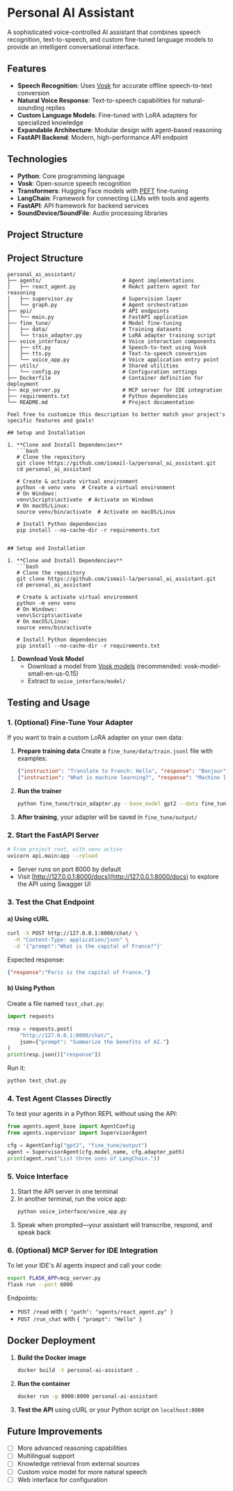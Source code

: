 
# Personal AI Assistant

A sophisticated voice-controlled AI assistant that combines speech recognition, text-to-speech, and custom fine-tuned language models to provide an intelligent conversational interface.

## Features

- **Speech Recognition**: Uses [Vosk](https://alphacephei.com/vosk/) for accurate offline speech-to-text conversion
- **Natural Voice Response**: Text-to-speech capabilities for natural-sounding replies
- **Custom Language Models**: Fine-tuned with LoRA adapters for specialized knowledge
- **Expandable Architecture**: Modular design with agent-based reasoning
- **FastAPI Backend**: Modern, high-performance API endpoint

## Technologies

- **Python**: Core programming language
- **Vosk**: Open-source speech recognition
- **Transformers**: Hugging Face models with [PEFT](https://github.com/huggingface/peft) fine-tuning
- **LangChain**: Framework for connecting LLMs with tools and agents
- **FastAPI**: API framework for backend services
- **SoundDevice/SoundFile**: Audio processing libraries

## Project Structure

## Project Structure

```text
personal_ai_assistant/
├── agents/                          # Agent implementations
│   ├── react_agent.py               # ReAct pattern agent for reasoning
│   ├── supervisor.py                # Supervision layer
│   └── graph.py                     # Agent orchestration
├── api/                             # API endpoints
│   └── main.py                      # FastAPI application
├── fine_tune/                       # Model fine-tuning
│   ├── data/                        # Training datasets
│   └── train_adapter.py             # LoRA adapter training script
├── voice_interface/                 # Voice interaction components
│   ├── stt.py                       # Speech-to-text using Vosk
│   ├── tts.py                       # Text-to-speech conversion
│   └── voice_app.py                 # Voice application entry point
├── utils/                           # Shared utilities
│   └── config.py                    # Configuration settings
├── Dockerfile                       # Container definition for deployment
├── mcp_server.py                    # MCP server for IDE integration
├── requirements.txt                 # Python dependencies
└── README.md                        # Project documentation

Feel free to customize this description to better match your project's specific features and goals!

## Setup and Installation

1. **Clone and Install Dependencies**
   ```bash
   # Clone the repository
   git clone https://github.com/ismail-la/personal_ai_assistant.git
   cd personal_ai_assistant

   # Create & activate virtual environment
   python -m venv venv  # Create a virtual environment
   # On Windows:
   venv\Scripts\activate  # Activate on Windows
   # On macOS/Linux:
   source venv/bin/activate  # Activate on macOS/Linux

   # Install Python dependencies
   pip install --no-cache-dir -r requirements.txt


## Setup and Installation

1. **Clone and Install Dependencies**
   ```bash
   # Clone the repository
   git clone https://github.com/ismail-la/personal_ai_assistant.git
   cd personal_ai_assistant

   # Create & activate virtual environment
   python -m venv venv
   # On Windows:
   venv\Scripts\activate
   # On macOS/Linux:
   source venv/bin/activate

   # Install Python dependencies
   pip install --no-cache-dir -r requirements.txt
   ```

1. **Download Vosk Model**
   - Download a model from [Vosk models](https://alphacephei.com/vosk/models) (recommended: vosk-model-small-en-us-0.15)
   - Extract to `voice_interface/model/`

## Testing and Usage

### 1. (Optional) Fine-Tune Your Adapter

If you want to train a custom LoRA adapter on your own data:

1. **Prepare training data**
   Create a `fine_tune/data/train.jsonl` file with examples:
   ```json
   {"instruction": "Translate to French: Hello", "response": "Bonjour"}
   {"instruction": "What is machine learning?", "response": "Machine learning is a branch of AI..."}
   ```

2. **Run the trainer**
   ```bash
   python fine_tune/train_adapter.py --base_model gpt2 --data fine_tune/data/train.jsonl
   ```

3. **After training**, your adapter will be saved in `fine_tune/output/`

### 2. Start the FastAPI Server

```bash
# From project root, with venv active
uvicorn api.main:app --reload
```

- Server runs on port 8000 by default
- Visit [http://127.0.0.1:8000/docs](http://127.0.0.1:8000/docs) to explore the API using Swagger UI

### 3. Test the Chat Endpoint

#### a) Using cURL
```bash
curl -X POST http://127.0.0.1:8000/chat/ \
  -H "Content-Type: application/json" \
  -d '{"prompt":"What is the capital of France?"}'
```

Expected response:
```json
{"response":"Paris is the capital of France."}
```

#### b) Using Python
Create a file named `test_chat.py`:
```python
import requests

resp = requests.post(
    "http://127.0.0.1:8000/chat/",
    json={"prompt": "Summarize the benefits of AI."}
)
print(resp.json()["response"])
```

Run it:
```bash
python test_chat.py
```

### 4. Test Agent Classes Directly

To test your agents in a Python REPL without using the API:

```python
from agents.agent_base import AgentConfig
from agents.supervisor import SupervisorAgent

cfg = AgentConfig("gpt2", "fine_tune/output")
agent = SupervisorAgent(cfg.model_name, cfg.adapter_path)
print(agent.run("List three uses of LangChain."))
```

### 5. Voice Interface

1. Start the API server in one terminal
2. In another terminal, run the voice app:
   ```bash
   python voice_interface/voice_app.py
   ```
3. Speak when prompted—your assistant will transcribe, respond, and speak back

### 6. (Optional) MCP Server for IDE Integration

To let your IDE's AI agents inspect and call your code:

```bash
export FLASK_APP=mcp_server.py
flask run --port 6000
```

Endpoints:
- `POST /read` with `{ "path": "agents/react_agent.py" }`
- `POST /run_chat` with `{ "prompt": "Hello" }`

## Docker Deployment

1. **Build the Docker image**
   ```bash
   docker build -t personal-ai-assistant .
   ```

2. **Run the container**
   ```bash
   docker run -p 8000:8000 personal-ai-assistant
   ```

3. **Test the API** using cURL or your Python script on `localhost:8000`

## Future Improvements

- [ ] More advanced reasoning capabilities
- [ ] Multilingual support
- [ ] Knowledge retrieval from external sources
- [ ] Custom voice model for more natural speech
- [ ] Web interface for configuration
